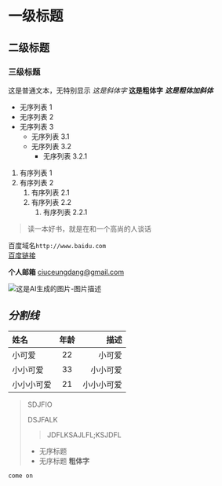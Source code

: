 # 一级标题
## 二级标题
### 三级标题

这是普通文本，无特别显示
*这是斜体字*
**这是粗体字**
***这是粗体加斜体***

- 无序列表 1
- 无序列表 2
- 无序列表 3
  - 无序列表 3.1
  - 无序列表 3.2
    - 无序列表 3.2.1

1. 有序列表 1
2. 有序列表 2
   1. 有序列表 2.1
   2. 有序列表 2.2
      1. 有序列表 2.2.1

> 读一本好书，就是在和一个高尚的人谈话

百度域名`http://www.baidu.com`  
[百度链接](http://www.baidu.com "百度的地址")  

**个人邮箱**
<ciuceungdang@gmail.com>  





![这是AI生成的图片-图片描述](https://images.openai.com/blob/b196df3a-6fea-4d86-87b2-f9bb50be64c7/leaf.png?trim=0,0,0,0&width=2000)  

***分割线***
---  

|姓名|年龄|描述|
|:-----|:--:|-----:|
|小可爱|22|小可爱|
|小小可爱|33|小小可爱|
|小小小可爱|21|小小小可爱|

>SDJFIO
>
>DSJFALK
>>JDFLKSAJLFL;KSJDFL
>- 无序标题
>  - 无序标题
> **粗体字**

``come on``








